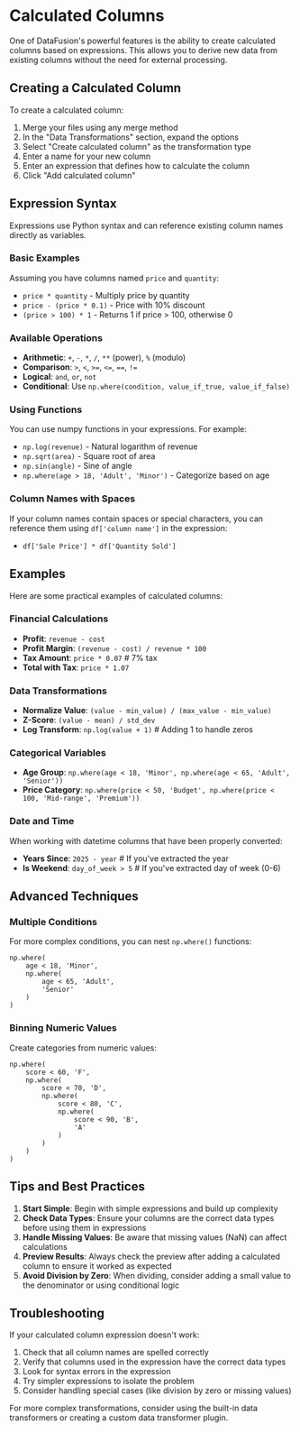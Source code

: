 # Calculated Columns

One of DataFusion's powerful features is the ability to create calculated columns based on expressions. This allows you to derive new data from existing columns without the need for external processing.

## Creating a Calculated Column

To create a calculated column:

1. Merge your files using any merge method
2. In the "Data Transformations" section, expand the options
3. Select "Create calculated column" as the transformation type
4. Enter a name for your new column
5. Enter an expression that defines how to calculate the column
6. Click "Add calculated column"

## Expression Syntax

Expressions use Python syntax and can reference existing column names directly as variables.

### Basic Examples

Assuming you have columns named `price` and `quantity`:

- `price * quantity` - Multiply price by quantity
- `price - (price * 0.1)` - Price with 10% discount
- `(price > 100) * 1` - Returns 1 if price > 100, otherwise 0

### Available Operations

- **Arithmetic**: `+`, `-`, `*`, `/`, `**` (power), `%` (modulo)
- **Comparison**: `>`, `<`, `>=`, `<=`, `==`, `!=`
- **Logical**: `and`, `or`, `not`
- **Conditional**: Use `np.where(condition, value_if_true, value_if_false)`

### Using Functions

You can use numpy functions in your expressions. For example:

- `np.log(revenue)` - Natural logarithm of revenue
- `np.sqrt(area)` - Square root of area
- `np.sin(angle)` - Sine of angle
- `np.where(age > 18, 'Adult', 'Minor')` - Categorize based on age

### Column Names with Spaces

If your column names contain spaces or special characters, you can reference them using `df['column name']` in the expression:

- `df['Sale Price'] * df['Quantity Sold']`

## Examples

Here are some practical examples of calculated columns:

### Financial Calculations

- **Profit**: `revenue - cost`
- **Profit Margin**: `(revenue - cost) / revenue * 100`
- **Tax Amount**: `price * 0.07`  # 7% tax
- **Total with Tax**: `price * 1.07`

### Data Transformations

- **Normalize Value**: `(value - min_value) / (max_value - min_value)`
- **Z-Score**: `(value - mean) / std_dev`
- **Log Transform**: `np.log(value + 1)`  # Adding 1 to handle zeros

### Categorical Variables

- **Age Group**: `np.where(age < 18, 'Minor', np.where(age < 65, 'Adult', 'Senior'))`
- **Price Category**: `np.where(price < 50, 'Budget', np.where(price < 100, 'Mid-range', 'Premium'))`

### Date and Time

When working with datetime columns that have been properly converted:

- **Years Since**: `2025 - year`  # If you've extracted the year
- **Is Weekend**: `day_of_week > 5`  # If you've extracted day of week (0-6)

## Advanced Techniques

### Multiple Conditions

For more complex conditions, you can nest `np.where()` functions:

```
np.where(
    age < 18, 'Minor',
    np.where(
        age < 65, 'Adult',
        'Senior'
    )
)
```

### Binning Numeric Values

Create categories from numeric values:

```
np.where(
    score < 60, 'F',
    np.where(
        score < 70, 'D',
        np.where(
            score < 80, 'C',
            np.where(
                score < 90, 'B',
                'A'
            )
        )
    )
)
```

## Tips and Best Practices

1. **Start Simple**: Begin with simple expressions and build up complexity
2. **Check Data Types**: Ensure your columns are the correct data types before using them in expressions
3. **Handle Missing Values**: Be aware that missing values (NaN) can affect calculations
4. **Preview Results**: Always check the preview after adding a calculated column to ensure it worked as expected
5. **Avoid Division by Zero**: When dividing, consider adding a small value to the denominator or using conditional logic

## Troubleshooting

If your calculated column expression doesn't work:

1. Check that all column names are spelled correctly
2. Verify that columns used in the expression have the correct data types
3. Look for syntax errors in the expression
4. Try simpler expressions to isolate the problem
5. Consider handling special cases (like division by zero or missing values)

For more complex transformations, consider using the built-in data transformers or creating a custom data transformer plugin.
